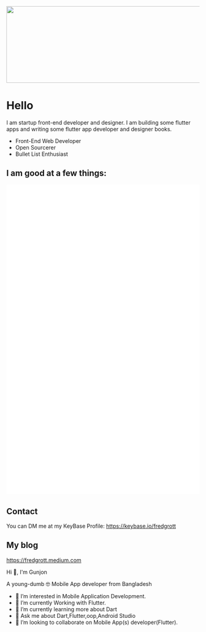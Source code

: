 <p align="center">
  <img src="https://gist.githubusercontent.com/fredgrott/94263933a24c22e35dc3f5245dbe10b2/raw/1aa21134fabd4575787d2f1fdc493172f536ba99/waves.svg" width="600" height="200">
</p>	

# Hello

I am startup front-end developer and designer. I am building some flutter apps and writing some flutter app developer and designer books.

<ul>
<li>Front-End Web Developer</li>
<li>Open Sourcerer</li>
<li>Bullet List Enthusiast</li>
</ul>

## I am good at a few things:

<img src="https://raw.githubusercontent.com/fredgrott/FredGrott/gh-pages/tags.svg" width="auto" height="auto">


## Contact

You can DM me at my KeyBase Profile:
https://keybase.io/fredgrott


## My blog

https://fredgrott.medium.com

Hi 👋, I'm Gunjon

A young-dumb 🤓 Mobile App developer from Bangladesh 





- 👀 I’m interested in Mobile Application Development.
- 🌱 I’m currently Working with Flutter.
- 🌱 I’m currently learning more about Dart
- 💬 Ask me about Dart,Flutter,oop,Android Studio
- 💞️ I’m looking to collaborate on Mobile App(s) developer(Flutter).
